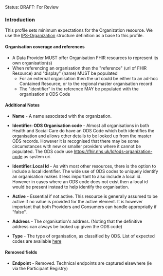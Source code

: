 Status: DRAFT: For Review

### Introduction
This profile sets minimum expectations for the Organization resource. We use the [IPS-Organization](https://build.fhir.org/ig/HL7/fhir-ips/StructureDefinition-Organization-uv-ips.html) structure definition as a base to this profile.


#### **Organisation coverage and references**
 - A Data Provider MUST offer Organisation FHIR resources to represent its own organisation(s)
 - When referencing an organisation then the "reference" (url of FHIR Resource) and "display" (name) MUST be populated
   - For an external organisation then the url could be either to an ad-hoc Contained Resource, or to the regional master organisation record
   - The "identifier" in the reference MAY be populated with the organisation's ODS Code
  

#### **Additional Notes**

- **Name** - A name associated with the organization.

- **Identifier: ODS Organisation code** - Almost all organisations in both Health and Social Care do have an ODS Code which both identifies the organisation and allows other details to be looked up from the master ODS records. However it is recognised that there may be some circumstances with new or smaller providers where it cannot be populated. The ODS code use https://fhir.nhs.uk/Id/ods-organization-code as system uri.

- **Identifier:Local Id** - As with most other resources, there is the option to include a local identifier. The wide use of ODS codes to uniquely identify an organisation makes it less important to also include a local id. However in cases where an ODS code does not exist then a local id would be present instead to help identify the organisation.

- **Active** - Essential if not active. This resource is generally assumed to be active if no value is provided for the active element. It is however important that both Providers and Consumers can handle appropriatly if "false".

- **Address** - The organisation's address. (Noting that the definitive address can always be looked up given the ODS code)

- **Type** - The type of organisation, as classified by ODS. List of expected codes are available [here](https://fhir.interweavedigital.com/R4/CodeSystem-Interweave-OrganizationType.html)

#### **Removed fields**

 - **Endpoint** - Removed. Technical endpoints are captured elsewhere (ie via the Participant Registry)
